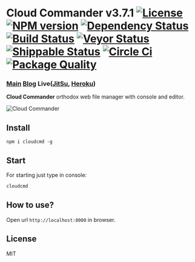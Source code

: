 Cloud Commander v3.7.1 [![License][LicenseIMGURL]][LicenseURL] [![NPM version][NPMIMGURL]][NPMURL] [![Dependency Status][DependencyStatusIMGURL]][DependencyStatusURL] [![Build Status][BuildStatusIMGURL]][BuildStatusURL] [![Veyor Status][VeyorStatusIMGURL]][VeyorStatusURL] [![Shippable Status][ShippableIMGURL]][ShippableURL] [![Circle Ci][CircleCiIMGURL]][CircleCiURL] [![Package Quality][PackageQualityIMGURL]][PackageQualityURL]
===============
### [Main][MainURL] [Blog][BlogURL] Live([JitSu][JitSuURL], [Heroku][HerokuURL])

[NPM_INFO_IMG]:             https://nodei.co/npm/cloudcmd.png
[MainURL]:                  http://cloudcmd.io "Main"
[BlogURL]:                  http://blog.cloudcmd.io "Blog"
[JitSuURL]:                 http://cloudcmd.jit.su "JitSu"
[HerokuURL]:                http://cloudcmd.herokuapp.com/ "Heroku"
[NPMURL]:                   https://npmjs.org/package/cloudcmd "npm"
[NPMIMGURL]:                https://img.shields.io/npm/v/cloudcmd.svg?style=flat
[VeyorStatusURL]:           https://ci.appveyor.com/project/coderaiser/cloudcmd "Build Status"
[VeyorStatusIMGURL]:        https://ci.appveyor.com/api/projects/status/32r7s2skrgm9ubva?svg=true
[ShippableURL]:             https://app.shippable.com/projects/550adb2e5ab6cc1352a50b28/builds/latest "Shippable Build"
[ShippableIMGURL]:          https://api.shippable.com/projects/550adb2e5ab6cc1352a50b28/badge?branchName=master
[LicenseURL]:               https://tldrlegal.com/license/mit-license "MIT License"
[LicenseIMGURL]:            https://img.shields.io/badge/license-MIT-317BF9.svg?style=flat
[DependencyStatusURL]:      https://gemnasium.com/coderaiser/cloudcmd "Dependency Status"
[DependencyStatusIMGURL]:   https://img.shields.io/gemnasium/coderaiser/cloudcmd.svg?style=flat
[BuildStatusURL]:           https://travis-ci.org/coderaiser/cloudcmd  "Build Status"
[BuildStatusIMGURL]:        https://img.shields.io/travis/coderaiser/cloudcmd/dev.svg?style=flat

[PackageQualityURL]:        http://packagequality.com/#?package=cloudcmd "Package Quality"
[PackageQualityIMGURL]:     http://packagequality.com/shield/cloudcmd.svg

[CircleCiURL]: https://circleci.com/gh/coderaiser/cloudcmd
[CircleCiIMGURL]: https://circleci.com/gh/coderaiser/cloudcmd.svg

**Cloud Commander** orthodox web file manager with console and editor.

![Cloud Commander](http://cloudcmd.io/img/logo/cloudcmd.png "Cloud Commander")

## Install

```
npm i cloudcmd -g
```
Start
---------------
For starting just type in console:

```sh
cloudcmd
```

## How to use?

Open url `http://localhost:8000` in browser.

## License

MIT

